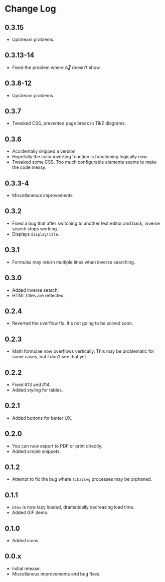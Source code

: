 # Change Log

## 0.3.15

- Upstream problems.

## 0.3.13-14

- Fixed the problem where $\vec A$ doesn't show.

## 0.3.8-12

- Upstream problems.

## 0.3.7

- Tweaked CSS, prevented page break in TikZ diagrams.

## 0.3.6

- Accidentally skipped a version
- Hopefully the color inverting function is functioning logically now.
- Tweaked some CSS. Too much configurable elements seems to make the code messy.

## 0.3.3-4

- Miscellaneous improvements.

## 0.3.2

- Fixed a bug that after switching to another text editor and back, inverse search stops working.
- Displays `displayTitle`.

## 0.3.1

- Formulas may return multiple lines when inverse searching.

## 0.3.0

- Added inverse search.
- HTML titles are reflected.

## 0.2.4

- Reverted the overflow fix. It's not going to be solved soon.

## 0.2.3

- Math formulae now overflows vertically. This may be problematic for some cases, but I don't see that yet.

## 0.2.2

- Fixed #13 and #14.
- Added styling for tables.

## 0.2.1

- Added buttons for better UX.

## 0.2.0

- You can now export to PDF or print directly.
- Added simple snippets.

## 0.1.2

- Attempt to fix the bug where `tikz2svg` processes may be orphaned.

## 0.1.1

- `btex` is now lazy loaded, dramatically decreasing load time.
- Added GIF demo.

## 0.1.0

- Added icons.

## 0.0.x

- Initial release.
- Miscellanous improvements and bug fixes.
